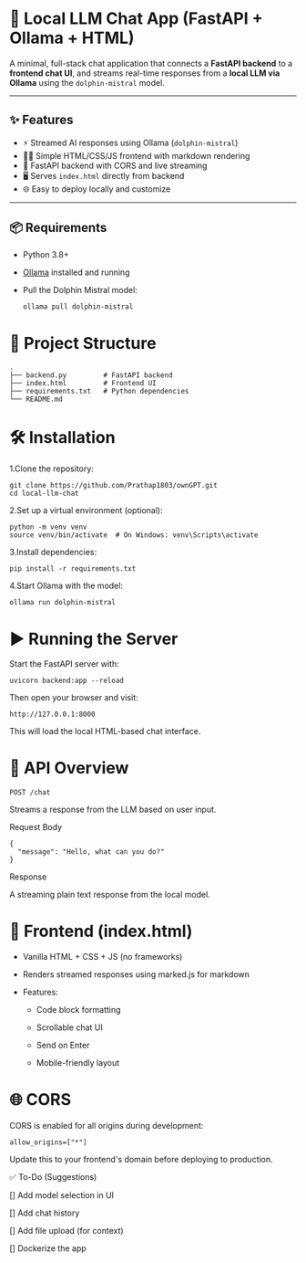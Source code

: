 # 🧠 Local LLM Chat App (FastAPI + Ollama + HTML)

A minimal, full-stack chat application that connects a **FastAPI backend** to a **frontend chat UI**, and streams real-time responses from a **local LLM via Ollama** using the `dolphin-mistral` model.

---

## ✨ Features

- ⚡ Streamed AI responses using Ollama (`dolphin-mistral`)
- 🧑‍💻 Simple HTML/CSS/JS frontend with markdown rendering
- 🚀 FastAPI backend with CORS and live streaming
- 🖥️ Serves `index.html` directly from backend
- 🌐 Easy to deploy locally and customize

---

## 📦 Requirements

- Python 3.8+
- [Ollama](https://ollama.com/) installed and running
- Pull the Dolphin Mistral model:

  ```bash
  ollama pull dolphin-mistral

# 📁 Project Structure
```
.
├── backend.py         # FastAPI backend
├── index.html         # Frontend UI
├── requirements.txt   # Python dependencies
└── README.md
```

# 🛠 Installation

1.Clone the repository:

```
git clone https://github.com/Prathap1803/ownGPT.git
cd local-llm-chat
```


2.Set up a virtual environment (optional):

```
python -m venv venv 
source venv/bin/activate  # On Windows: venv\Scripts\activate
```


3.Install dependencies:

```
pip install -r requirements.txt
```


4.Start Ollama with the model:

```
ollama run dolphin-mistral
```

# ▶️ Running the Server

Start the FastAPI server with:

```
uvicorn backend:app --reload
```


Then open your browser and visit:

```
http://127.0.0.1:8000
```


This will load the local HTML-based chat interface.

# 📡 API Overview
`POST /chat`

Streams a response from the LLM based on user input.

Request Body
```
{
  "message": "Hello, what can you do?"
}
```

Response

A streaming plain text response from the local model.

# 💬 Frontend (index.html)

* Vanilla HTML + CSS + JS (no frameworks)

* Renders streamed responses using marked.js for markdown

* Features:

    * Code block formatting

    * Scrollable chat UI

    * Send on Enter

    * Mobile-friendly layout

# 🌐 CORS

CORS is enabled for all origins during development:

```
allow_origins=["*"]
```


Update this to your frontend's domain before deploying to production.



✅ To-Do (Suggestions)


 [] Add model selection in UI

 [] Add chat history

 [] Add file upload (for context)

 [] Dockerize the app
 
